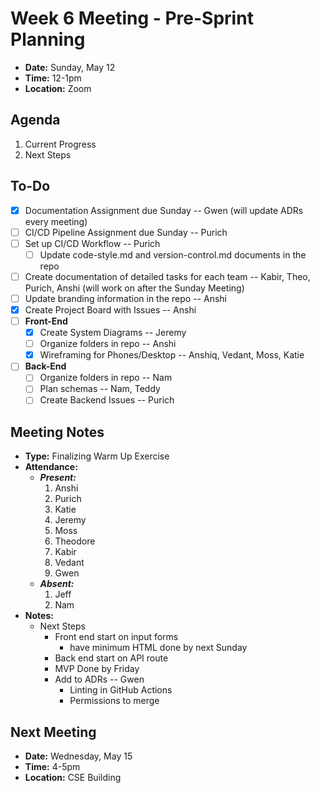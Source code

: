 # Week 6 Meeting - Pre-Sprint Planning

- **Date:** Sunday, May 12
- **Time:** 12-1pm
- **Location:** Zoom

## Agenda

1. Current Progress
2. Next Steps

## To-Do

- [x] Documentation Assignment due Sunday -- Gwen (will update ADRs every meeting)
- [ ] CI/CD Pipeline Assignment due Sunday -- Purich
- [ ] Set up CI/CD Workflow -- Purich
    - [ ] Update code-style.md and version-control.md documents in the repo
- [ ] Create documentation of detailed tasks for each team -- Kabir, Theo, Purich, Anshi (will work on after the Sunday Meeting)
- [ ] Update branding information in the repo -- Anshi
- [x] Create Project Board with Issues -- Anshi
- [ ] **Front-End**
    - [x] Create System Diagrams -- Jeremy
    - [ ] Organize folders in repo -- Anshi
    - [x] Wireframing for Phones/Desktop -- Anshiq, Vedant, Moss, Katie
- [ ] **Back-End**
    - [ ] Organize folders in repo -- Nam 
    - [ ] Plan schemas -- Nam, Teddy
    - [ ] Create Backend Issues -- Purich

## Meeting Notes

- **Type:** Finalizing Warm Up Exercise 
- **Attendance:**
  - ***Present:***
    1. Anshi
    2. Purich
    3. Katie
    4. Jeremy
    5. Moss
    6. Theodore
    7. Kabir
    8. Vedant
    9. Gwen
  - ***Absent:***
    1. Jeff
    2. Nam
- **Notes:**
    - Next Steps
        - Front end start on input forms
            - have minimum HTML done by next Sunday
        - Back end start on API route
        - MVP Done by Friday
        - Add to ADRs -- Gwen
            - Linting in GitHub Actions
            - Permissions to merge

## Next Meeting

- **Date:** Wednesday, May 15
- **Time:** 4-5pm
- **Location:** CSE Building